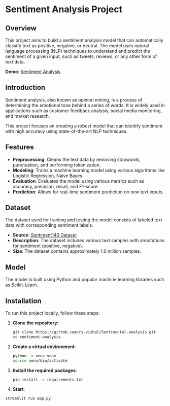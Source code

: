 # Sentiment Analysis Project

## Overview

This project aims to build a sentiment analysis model that can automatically classify text as positive, negative, or neutral. The model uses natural language processing (NLP) techniques to understand and predict the sentiment of a given input, such as tweets, reviews, or any other form of text data.

**Demo**: [Sentiment Analysis]((https://sentiment-analysis-121.streamlit.app/))

## Introduction

Sentiment analysis, also known as opinion mining, is a process of determining the emotional tone behind a series of words. It is widely used in applications such as customer feedback analysis, social media monitoring, and market research.

This project focuses on creating a robust model that can identify sentiment with high accuracy using state-of-the-art NLP techniques.

## Features

- **Preprocessing**: Cleans the text data by removing stopwords, punctuation, and performing tokenization.
- **Modeling**: Trains a machine learning model using various algorithms like Logistic Regression, Naive Bayes.
- **Evaluation**: Evaluates the model using various metrics such as accuracy, precision, recall, and F1-score.
- **Prediction**: Allows for real-time sentiment prediction on new text inputs.

## Dataset

The dataset used for training and testing the model consists of labeled text data with corresponding sentiment labels.

- **Source**: [Sentiment140 Dataset](https://www.kaggle.com/datasets/kazanova/sentiment140)
- **Description**: The dataset includes various text samples with annotations for sentiment (positive, negative).
- **Size**: The dataset contains approximately 1.6 million samples.

## Model

The model is built using Python and popular machine learning libraries such as Scikit-Learn.

## Installation

To run this project locally, follow these steps:
1. **Clone the repository**:
   ```bash
   git clone https://github.com/rs-vishal/Sentimental-analysis.git
   cd sentiment-analysis
2. **Create a virtual environment**:
    ```bash
    python -m venv venv
    source venv/bin/activate
3. **Install the required packages**:
   ```bash
   pip install -r requirements.txt
   ```
4. **Start**:
  ```bash
 streamlit run app.py
 ```


    

